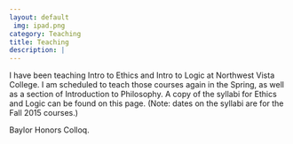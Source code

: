 ```yaml
---
layout: default
 img: ipad.png
category: Teaching
title: Teaching
description: |
---
```

   <p> I have been teaching Intro to Ethics and Intro to Logic at Northwest Vista College. I am scheduled to teach those courses again in the Spring, as well as a section of Introduction to Philosophy. A copy of the syllabi for Ethics and Logic can be found on this page. (Note: dates on the syllabi are for the Fall 2015 courses.)
  
  <p> Baylor Honors Colloq.
